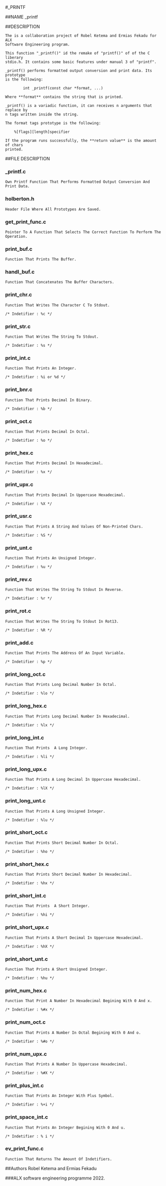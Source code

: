 #_PRINTF



##NAME
	_printf



##DESCRIPTION

	The is a collaboration project of Robel Ketema and Ermias Fekadu for ALX
	Software Engineering program.

	This function "_printf()" id the remake of "printf()" of of the C liberary
	stdio.h. It contains some basic features under manual 3 of "printf".

	_printf() performs formatted output conversion and print data. Its prototype
	is the following:

			int _printf(const char *format, ...) 

	Where **format** contains the string that is printed. 

	_printf() is a variadic function, it can receives n arguments that replace by 
	n tags written inside the string.

	The format tags prototype is the following:

		%[flags][length]specifier

	If the program runs successfully, the **return value** is the amount of chars
	printed.



##FILE DESCRIPTION

### _printf.c
	Own Printf Function That Performs Formatted Output Conversion And Print Data.


### holberton.h
	Header File Where All Prototypes Are Saved.


### get_print_func.c
	Pointer To A Function That Selects The Correct Function To Perform The Operation.


### print_buf.c
	Function That Prints The Buffer.


### handl_buf.c
	Function That Concatenates The Buffer Characters.


### print_chr.c
	Function That Writes The Character C To Stdout.

	/* Indetifier : %c */


### print_str.c
	Function That Writes The String To Stdout.

	/* Indetifier : %s */


### print_int.c
	Function That Prints An Integer.

	/* Indetifier : %i or %d */


### print_bnr.c
	Function That Prints Decimal In Binary.

	/* Indetifier : %b */


### print_oct.c
	Function That Prints Decimal In Octal.

	/* Indetifier : %o */



### print_hex.c
	Function That Prints Decimal In Hexadecimal.

	/* Indetifier : %x */


### print_upx.c
	Function That Prints Decimal In Uppercase Hexadecimal.

	/* Indetifier : %X */


### print_usr.c
	Function That Prints A String And Values Of Non-Printed Chars.

	/* Indetifier : %S */


### print_unt.c
	Function That Prints An Unsigned Integer.

	/* Indetifier : %u */


### print_rev.c
	Function That Writes The String To Stdout In Reverse.

	/* Indetifier : %r */


### print_rot.c
	Function That Writes The String To Stdout In Rot13.

	/* Indetifier : %R */


### print_add.c
	Function That Prints The Address Of An Input Variable.

	/* Indetifier : %p */


### print_long_oct.c
	Function That Prints Long Decimal Number In Octal.

	/* Indetifier : %lo */


### print_long_hex.c
	Function That Prints Long Decimal Number In Hexadecimal.

	/* Indetifier : %lx */


### print_long_int.c
	Function That Prints  A Long Integer.

	/* Indetifier : %li */


### print_long_upx.c
	Function That Prints A Long Decimal In Uppercase Hexadecimal.

	/* Indetifier : %lX */


### print_long_unt.c
	Function That Prints A Long Unsigned Integer.

	/* Indetifier : %lu */


### print_short_oct.c
	Function That Prints Short Decimal Number In Octal.

	/* Indetifier : %ho */


### print_short_hex.c
	Function That Prints Short Decimal Number In Hexadecimal.

	/* Indetifier : %hx */


### print_short_int.c
	Function That Prints  A Short Integer.

	/* Indetifier : %hi */


### print_short_upx.c
	Function That Prints A Short Decimal In Uppercase Hexadecimal.

	/* Indetifier : %hX */


### print_short_unt.c
	Function That Prints A Short Unsigned Integer.

	/* Indetifier : %hu */


### print_num_hex.c
	Function That Print A Number In Hexadecimal Begining With 0 And x.

	/* Indetifier : %#x */


### print_num_oct.c
	Function That Prints A Number In Octal Begining With 0 And o.

	/* Indetifier : %#o */


### print_num_upx.c
	Function That Prints A Number In Uppercase Hexadecimal.

	/* Indetifier : %#X */


### print_plus_int.c
	Function That Prints An Integer With Plus Symbol.

	/* Indetifier : %+i */


### print_space_int.c
	Function That Prints An Integer Begining With 0 And u.

	/* Indetifier : % i */


### ev_print_func.c
	Function That Returns The Amount Of Indetifiers.



##Authors
	Robel Ketema and Ermias Fekadu



###ALX software engineering programme 2022.
